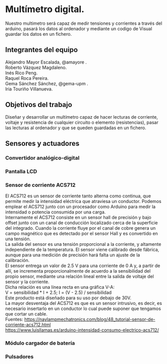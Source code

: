 # Multímetro digital.

Nuestro multimetro será capaz de medir tensiones y corrientes a través del arduino, pasará los datos al ordenador y mediante un codigo de Visual guardar los datos en un fichero.

## Integrantes del equipo

Alejandro Mayor Escalada, @amayore .  
Roberto Vázquez Magdaleno.  
Inés Rico Peng.  
Raquel Roca Pereira.  
Gema Sánchez Sánchez, @gema-upm .  
Iria Touriño Villanueva.  

## Objetivos del trabajo

Diseñar y desarrollar un multímetro capaz de hacer lecturas de corriente, voltaje y resistencia de cualquier circuito o elemento (resistencias), pasar las lecturas al ordenador y que se queden guardadas en un fichero.

## Sensores y actuadores

### Convertidor analógico-digital  
### Pantalla LCD  
### Sensor de corriente ACS712  

El ACS712 es un sensor de corriente tanto alterna como continua, que permite medir la intensidad eléctrica que atraviesa un conductor. Podemos emplear el ACS712 junto con un procesador como Arduino para medir la intensidad o potencia consumida por una carga.  
Internamente el ACS712 consiste en un sensor hall de precisión y bajo offset junto con un canal de conducción localizado cerca de la superficie del integrado. Cuando la corriente fluye por el canal de cobre genera un campo magnético que es detectado por el sensor Hall y es convertido en una tensión.  
La salida del sensor es una tensión proporcional a la corriente, y altamente independiente de la temperatura. El sensor viene calibrado desde fábrica, aunque para una medición de precisión hará falta un ajuste de la calibración.  
El sensor entrega un valor de 2.5 V para una corriente de 0 A y, a partir de allí, se incrementa proporcionalmente de acuerdo a la sensibilidad del propio sensor, mediante una relación lineal entre la salida de voltaje del sensor y la corriente.  
Dicha relación es una línea recta en una gráfica V-A:  
V = sensibilidad * I + 2.5; I = (V - 2.5) / sensibilidad  
Este producto está diseñado para su uso por debajo de 30V.  
La mayor desventaja del ACS712 es que es un sensor intrusivo, es decir, es necesario insertarlo en un conductor lo cual puede suponer que tengamos que cortar un cable.  
Fuentes: https://naylampmechatronics.com/blog/48_tutorial-sensor-de-corriente-acs712.html   
         https://www.luisllamas.es/arduino-intensidad-consumo-electrico-acs712/  


### Módulo cargador de batería  
### Pulsadores  
